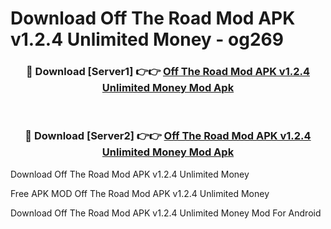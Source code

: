 # Download Off The Road Mod APK v1.2.4 Unlimited Money - og269



<div align="center">
<h3>🔴 Download [Server1] 👉👉 <a href="https://momento.my/?title=Off_The_Road_Mod_APK_v1.2.4_Unlimited_Money">Off The Road Mod APK v1.2.4 Unlimited Money Mod Apk</a></h3><br>

<h3>🔴 Download [Server2] 👉👉 <a href="https://momento.my/?title=Off_The_Road_Mod_APK_v1.2.4_Unlimited_Money">Off The Road Mod APK v1.2.4 Unlimited Money Mod Apk</a></h3>
</div>



Download Off The Road Mod APK v1.2.4 Unlimited Money 

Free APK MOD Off The Road Mod APK v1.2.4 Unlimited Money 

Download Off The Road Mod APK v1.2.4 Unlimited Money Mod For Android
